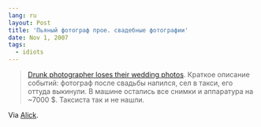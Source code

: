 ```yaml
---
lang: ru
layout: Post
title: 'Пьяный фотограф прое. свадебные фотографии'
date: Nov 1, 2007
tags:
  - idiots
---
```


> [Drunk photographer loses their wedding photos](http://newpaper.asia1.com.sg/news/story/0,4136,146423,00.html). Краткое описание событий: фотограф после свадьбы напился, сел в такси, его оттуда выкинули. В машине остались все снимки и аппаратура на ~7000 \$. Таксиста так и не нашли.

Via [Alick](http://alick.ru/2007/11/01/p480).
